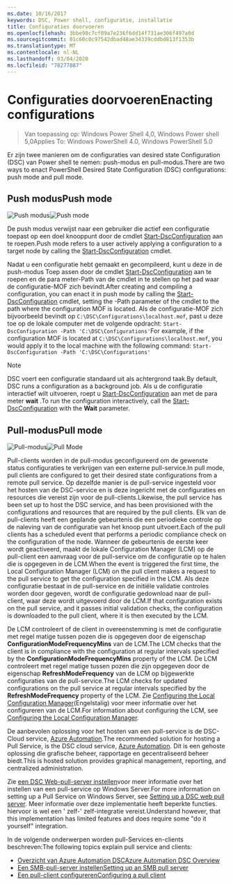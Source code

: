 ```yaml
---
ms.date: 10/16/2017
keywords: DSC, Power shell, configuratie, installatie
title: Configuraties doorvoeren
ms.openlocfilehash: 3bbe90c7cf09a7e236f6dd14f731ae306f497a0d
ms.sourcegitcommit: 01c60c0c97542dbad48ae34339cddbd813f1353b
ms.translationtype: MT
ms.contentlocale: nl-NL
ms.lasthandoff: 03/04/2020
ms.locfileid: "78277887"
---
```

# <a name="enacting-configurations"></a><span data-ttu-id="d9cdb-103">Configuraties doorvoeren</span><span class="sxs-lookup"><span data-stu-id="d9cdb-103">Enacting configurations</span></span>

> <span data-ttu-id="d9cdb-104">Van toepassing op: Windows Power Shell 4,0, Windows Power shell 5,0</span><span class="sxs-lookup"><span data-stu-id="d9cdb-104">Applies To: Windows PowerShell 4.0, Windows PowerShell 5.0</span></span>

<span data-ttu-id="d9cdb-105">Er zijn twee manieren om de configuraties van desired state Configuration (DSC) van Power shell te nemen: push-modus en pull-modus.</span><span class="sxs-lookup"><span data-stu-id="d9cdb-105">There are two ways to enact PowerShell Desired State Configuration (DSC) configurations: push mode and pull mode.</span></span>

## <a name="push-mode"></a><span data-ttu-id="d9cdb-106">Push modus</span><span class="sxs-lookup"><span data-stu-id="d9cdb-106">Push mode</span></span>

<span data-ttu-id="d9cdb-107">![Push modus](media/enactingConfigurations/pushModel.png "De werking van de push modus")</span><span class="sxs-lookup"><span data-stu-id="d9cdb-107">![Push mode](media/enactingConfigurations/pushModel.png "How push mode works")</span></span>

<span data-ttu-id="d9cdb-108">De push modus verwijst naar een gebruiker die actief een configuratie toepast op een doel knooppunt door de cmdlet [Start-DscConfiguration](/powershell/module/psdesiredstateconfiguration/start-dscconfiguration) aan te roepen.</span><span class="sxs-lookup"><span data-stu-id="d9cdb-108">Push mode refers to a user actively applying a configuration to a target node by calling the [Start-DscConfiguration](/powershell/module/psdesiredstateconfiguration/start-dscconfiguration) cmdlet.</span></span>

<span data-ttu-id="d9cdb-109">Nadat u een configuratie hebt gemaakt en gecompileerd, kunt u deze in de push-modus Toep assen door de cmdlet [Start-DscConfiguration](/powershell/module/psdesiredstateconfiguration/start-dscconfiguration) aan te roepen en de para meter-Path van de cmdlet in te stellen op het pad waar de configuratie-MOF zich bevindt.</span><span class="sxs-lookup"><span data-stu-id="d9cdb-109">After creating and compiling a configuration, you can enact it in push mode by calling the [Start-DscConfiguration](/powershell/module/psdesiredstateconfiguration/start-dscconfiguration) cmdlet, setting the -Path parameter of the cmdlet to the path where the configuration MOF is located.</span></span> <span data-ttu-id="d9cdb-110">Als de configuratie-MOF zich bijvoorbeeld bevindt op `C:\DSC\Configurations\localhost.mof`, past u deze toe op de lokale computer met de volgende opdracht: `Start-DscConfiguration -Path 'C:\DSC\Configurations'`</span><span class="sxs-lookup"><span data-stu-id="d9cdb-110">For example, if the configuration MOF is located at `C:\DSC\Configurations\localhost.mof`, you would apply it to the local machine with the following command: `Start-DscConfiguration -Path 'C:\DSC\Configurations'`</span></span>

> [!NOTE]
> <span data-ttu-id="d9cdb-111">DSC voert een configuratie standaard uit als achtergrond taak.</span><span class="sxs-lookup"><span data-stu-id="d9cdb-111">By default, DSC runs a configuration as a background job.</span></span> <span data-ttu-id="d9cdb-112">Als u de configuratie interactief wilt uitvoeren, roept u [Start-DscConfiguration](/powershell/module/psdesiredstateconfiguration/start-dscconfiguration) aan met de para meter **wait** .</span><span class="sxs-lookup"><span data-stu-id="d9cdb-112">To run the configuration interactively, call the [Start-DscConfiguration](/powershell/module/psdesiredstateconfiguration/start-dscconfiguration) with the **Wait** parameter.</span></span>

## <a name="pull-mode"></a><span data-ttu-id="d9cdb-113">Pull-modus</span><span class="sxs-lookup"><span data-stu-id="d9cdb-113">Pull mode</span></span>

<span data-ttu-id="d9cdb-114">![Pull-modus](media/enactingConfigurations/pullModel.png "Hoe werkt de pull-modus?")</span><span class="sxs-lookup"><span data-stu-id="d9cdb-114">![Pull Mode](media/enactingConfigurations/pullModel.png "How pull mode works")</span></span>

<span data-ttu-id="d9cdb-115">Pull-clients worden in de pull-modus geconfigureerd om de gewenste status configuraties te verkrijgen van een externe pull-service.</span><span class="sxs-lookup"><span data-stu-id="d9cdb-115">In pull mode, pull clients are configured to get their desired state configurations from a remote pull service.</span></span> <span data-ttu-id="d9cdb-116">Op dezelfde manier is de pull-service ingesteld voor het hosten van de DSC-service en is deze ingericht met de configuraties en resources die vereist zijn voor de pull-clients.</span><span class="sxs-lookup"><span data-stu-id="d9cdb-116">Likewise, the pull service has been set up to host the DSC service, and has been provisioned with the configurations and resources that are required by the pull clients.</span></span> <span data-ttu-id="d9cdb-117">Elk van de pull-clients heeft een geplande gebeurtenis die een periodieke controle op de naleving van de configuratie van het knoop punt uitvoert.</span><span class="sxs-lookup"><span data-stu-id="d9cdb-117">Each of the pull clients has a scheduled event that performs a periodic compliance check on the configuration of the node.</span></span> <span data-ttu-id="d9cdb-118">Wanneer de gebeurtenis de eerste keer wordt geactiveerd, maakt de lokale Configuration Manager (LCM) op de pull-client een aanvraag voor de pull-service om de configuratie op te halen die is opgegeven in de LCM.</span><span class="sxs-lookup"><span data-stu-id="d9cdb-118">When the event is triggered the first time, the Local Configuration Manager (LCM) on the pull client makes a request to the pull service to get the configuration specified in the LCM.</span></span> <span data-ttu-id="d9cdb-119">Als deze configuratie bestaat in de pull-service en de initiële validatie controles worden door gegeven, wordt de configuratie gedownload naar de pull-client, waar deze wordt uitgevoerd door de LCM.</span><span class="sxs-lookup"><span data-stu-id="d9cdb-119">If that configuration exists on the pull service, and it passes initial validation checks, the configuration is downloaded to the pull client, where it is then executed by the LCM.</span></span>

<span data-ttu-id="d9cdb-120">De LCM controleert of de client in overeenstemming is met de configuratie met regel matige tussen pozen die is opgegeven door de eigenschap **ConfigurationModeFrequencyMins** van de LCM.</span><span class="sxs-lookup"><span data-stu-id="d9cdb-120">The LCM checks that the client is in compliance with the configuration at regular intervals specified by the **ConfigurationModeFrequencyMins** property of the LCM.</span></span> <span data-ttu-id="d9cdb-121">De LCM controleert met regel matige tussen pozen die zijn opgegeven door de eigenschap **RefreshModeFrequency** van de LCM op bijgewerkte configuraties van de pull-service.</span><span class="sxs-lookup"><span data-stu-id="d9cdb-121">The LCM checks for updated configurations on the pull service at regular intervals specified by the **RefreshModeFrequency** property of the LCM.</span></span> <span data-ttu-id="d9cdb-122">Zie [Configuring the Local Configuration Manager](../managing-nodes/metaConfig.md)(Engelstalig) voor meer informatie over het configureren van de LCM.</span><span class="sxs-lookup"><span data-stu-id="d9cdb-122">For information about configuring the LCM, see [Configuring the Local Configuration Manager](../managing-nodes/metaConfig.md).</span></span>

<span data-ttu-id="d9cdb-123">De aanbevolen oplossing voor het hosten van een pull-service is de DSC-Cloud service, [Azure Automation](https://azure.microsoft.com/services/automation/).</span><span class="sxs-lookup"><span data-stu-id="d9cdb-123">The recommended solution for hosting a Pull Service, is the DSC cloud service, [Azure Automation](https://azure.microsoft.com/services/automation/).</span></span> <span data-ttu-id="d9cdb-124">Dit is een gehoste oplossing die grafische beheer, rapportage en gecentraliseerd beheer biedt.</span><span class="sxs-lookup"><span data-stu-id="d9cdb-124">This is hosted solution provides graphical management, reporting, and centralized administration.</span></span>

<span data-ttu-id="d9cdb-125">Zie [een DSC Web-pull-server instellen](pullServer.md)voor meer informatie over het instellen van een pull-service op Windows Server.</span><span class="sxs-lookup"><span data-stu-id="d9cdb-125">For more information on setting up a Pull Service on Windows Server, see [Setting up a DSC web pull server](pullServer.md).</span></span> <span data-ttu-id="d9cdb-126">Meer informatie over deze implementatie heeft beperkte functies. hiervoor is wel een ' zelf-' zelf-integratie vereist.</span><span class="sxs-lookup"><span data-stu-id="d9cdb-126">Understand however, that this implementation has limited features and does require some "do it yourself" integration.</span></span>

<span data-ttu-id="d9cdb-127">In de volgende onderwerpen worden pull-Services en-clients beschreven:</span><span class="sxs-lookup"><span data-stu-id="d9cdb-127">The following topics explain pull service and clients:</span></span>

- [<span data-ttu-id="d9cdb-128">Overzicht van Azure Automation DSC</span><span class="sxs-lookup"><span data-stu-id="d9cdb-128">Azure Automation DSC Overview</span></span>](https://docs.microsoft.com/azure/automation/automation-dsc-overview)
- [<span data-ttu-id="d9cdb-129">Een SMB-pull-server instellen</span><span class="sxs-lookup"><span data-stu-id="d9cdb-129">Setting up an SMB pull server</span></span>](pullServerSMB.md)
- [<span data-ttu-id="d9cdb-130">Een pull-client configureren</span><span class="sxs-lookup"><span data-stu-id="d9cdb-130">Configuring a pull client</span></span>](pullClientConfigID.md)
